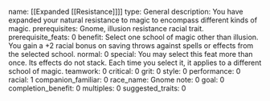 name: [[Expanded [[Resistance]]]]
type: General
description: You have expanded your natural resistance to magic to encompass different kinds of magic.
prerequisites: Gnome, illusion resistance racial trait.
prerequisite_feats: 0
benefit: Select one school of magic other than illusion. You gain a +2 racial bonus on saving throws against spells or effects from the selected school.
normal: 0
special: You may select this feat more than once. Its effects do not stack. Each time you select it, it applies to a different school of magic.
teamwork: 0
critical: 0
grit: 0
style: 0
performance: 0
racial: 1
companion_familiar: 0
race_name: Gnome
note: 0
goal: 0
completion_benefit: 0
multiples: 0
suggested_traits: 0
